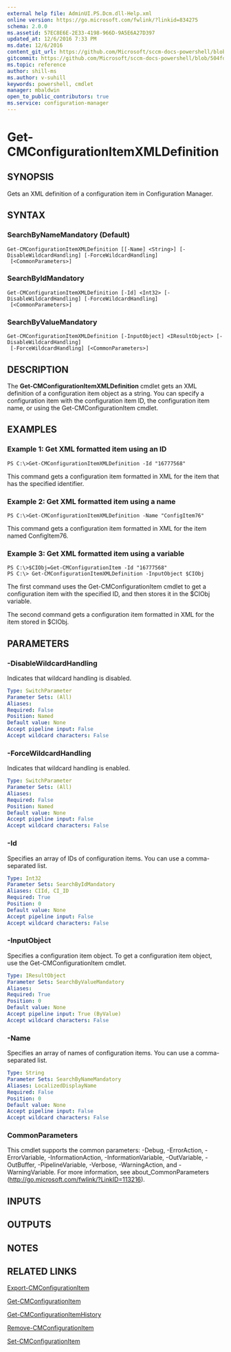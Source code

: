 ```yaml
---
external help file: AdminUI.PS.Dcm.dll-Help.xml
online version: https://go.microsoft.com/fwlink/?linkid=834275
schema: 2.0.0
ms.assetid: 57EC8E6E-2E33-4198-966D-9A5E6A27D397
updated_at: 12/6/2016 7:33 PM
ms.date: 12/6/2016
content_git_url: https://github.com/Microsoft/sccm-docs-powershell/blob/master/sccm-cmdlets/ConfigurationManager/vlatest/Get-CMConfigurationItemXMLDefinition.md
gitcommit: https://github.com/Microsoft/sccm-docs-powershell/blob/504fd5ae0c4dcc14877d18b3f201f0c5172688ce/sccm-cmdlets/ConfigurationManager/vlatest/Get-CMConfigurationItemXMLDefinition.md
ms.topic: reference
author: shill-ms
ms.author: v-suhill
keywords: powershell, cmdlet
manager: mbaldwin
open_to_public_contributors: true
ms.service: configuration-manager
---
```


# Get-CMConfigurationItemXMLDefinition

## SYNOPSIS
Gets an XML definition of a configuration item in Configuration Manager.

## SYNTAX

### SearchByNameMandatory (Default)
```
Get-CMConfigurationItemXMLDefinition [[-Name] <String>] [-DisableWildcardHandling] [-ForceWildcardHandling]
 [<CommonParameters>]
```

### SearchByIdMandatory
```
Get-CMConfigurationItemXMLDefinition [-Id] <Int32> [-DisableWildcardHandling] [-ForceWildcardHandling]
 [<CommonParameters>]
```

### SearchByValueMandatory
```
Get-CMConfigurationItemXMLDefinition [-InputObject] <IResultObject> [-DisableWildcardHandling]
 [-ForceWildcardHandling] [<CommonParameters>]
```

## DESCRIPTION
The **Get-CMConfigurationItemXMLDefinition** cmdlet gets an XML definition of a configuration item object as a string.
You can specify a configuration item with the configuration item ID, the configuration item name, or using the Get-CMConfigurationItem cmdlet.

## EXAMPLES

### Example 1: Get XML formatted item using an ID
```
PS C:\>Get-CMConfigurationItemXMLDefinition -Id "16777568"
```

This command gets a configuration item formatted in XML for the item that has the specified identifier.

### Example 2: Get XML formatted item using a name
```
PS C:\>Get-CMConfigurationItemXMLDefinition -Name "ConfigItem76"
```

This command gets a configuration item formatted in XML for the item named ConfigItem76.

### Example 3: Get XML formatted item using a variable
```
PS C:\>$CIObj=Get-CMConfigurationItem -Id "16777568"
PS C:\> Get-CMConfigurationItemXMLDefinition -InputObject $CIObj
```

The first command uses the Get-CMConfigurationItem cmdlet to get a configuration item with the specified ID, and then stores it in the $CIObj variable.

The second command gets a configuration item formatted in XML for the item stored in $CIObj.

## PARAMETERS

### -DisableWildcardHandling
Indicates that wildcard handling is disabled.

```yaml
Type: SwitchParameter
Parameter Sets: (All)
Aliases: 
Required: False
Position: Named
Default value: None
Accept pipeline input: False
Accept wildcard characters: False
```

### -ForceWildcardHandling
Indicates that wildcard handling is enabled.

```yaml
Type: SwitchParameter
Parameter Sets: (All)
Aliases: 
Required: False
Position: Named
Default value: None
Accept pipeline input: False
Accept wildcard characters: False
```

### -Id
Specifies an array of IDs of configuration items.
You can use a comma-separated list.

```yaml
Type: Int32
Parameter Sets: SearchByIdMandatory
Aliases: CIId, CI_ID
Required: True
Position: 0
Default value: None
Accept pipeline input: False
Accept wildcard characters: False
```

### -InputObject
Specifies a configuration item object.
To get a configuration item object, use the Get-CMConfigurationItem cmdlet.

```yaml
Type: IResultObject
Parameter Sets: SearchByValueMandatory
Aliases: 
Required: True
Position: 0
Default value: None
Accept pipeline input: True (ByValue)
Accept wildcard characters: False
```

### -Name
Specifies an array of names of configuration items.
You can use a comma-separated list.

```yaml
Type: String
Parameter Sets: SearchByNameMandatory
Aliases: LocalizedDisplayName
Required: False
Position: 0
Default value: None
Accept pipeline input: False
Accept wildcard characters: False
```

### CommonParameters
This cmdlet supports the common parameters: -Debug, -ErrorAction, -ErrorVariable, -InformationAction, -InformationVariable, -OutVariable, -OutBuffer, -PipelineVariable, -Verbose, -WarningAction, and -WarningVariable. For more information, see about_CommonParameters (http://go.microsoft.com/fwlink/?LinkID=113216).

## INPUTS

## OUTPUTS

## NOTES

## RELATED LINKS

[Export-CMConfigurationItem](xref:ConfigurationManager/vlatest/Export-CMConfigurationItem.md)

[Get-CMConfigurationItem](xref:ConfigurationManager/vlatest/Get-CMConfigurationItem.md)

[Get-CMConfigurationItemHistory](xref:ConfigurationManager/vlatest/Get-CMConfigurationItemHistory.md)

[Remove-CMConfigurationItem](xref:ConfigurationManager/vlatest/Remove-CMConfigurationItem.md)

[Set-CMConfigurationItem](xref:ConfigurationManager/vlatest/Set-CMConfigurationItem.md)


